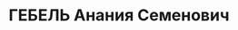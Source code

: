 ---
title: ГЕБЕЛЬ Анания Семенович
description: 'Род. в 1890, член ВКП(б) с 1919 г., Наркомат пищевой промышленности,
  член коллегии, управляющий трестом, прож.: г. Киев.

  Арест. 12.06.1937. Обв. по ст.54-7, 54-8, 54-9, 54-10, 54-11 УК УССР. Приговор:
  ВК ВС СССР, 20.11.1937 - 15 лет ИТЛ + 5 лет п/п, освобожден 26.12.1955.

  Реабилитация: ВК ВС СССР, 13.06.1956 - за отсутствием состава преступления'
---